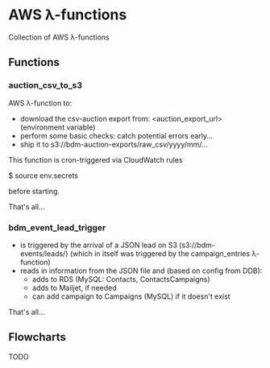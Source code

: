 # AWS λ-functions

Collection of AWS λ-functions

## Functions

### auction_csv_to_s3

AWS λ-function to:

 - download the csv-auction export from:
     <auction_export_url> (environment variable)
 - perform some basic checks: catch potential errors early...
 - ship it to s3://bdm-auction-exports/raw_csv/yyyy/mm/...

This function is cron-triggered via CloudWatch rules

$ source env.secrets

before starting.

That's all...

### bdm_event_lead_trigger

- is triggered by the arrival of a JSON lead on S3
    (s3://bdm-events/leads/)
    (which in itself was triggered by the campaign_entries λ-function)
- reads in information from the JSON file and (based on config from
    DDB):
    - adds to RDS (MySQL: Contacts, ContactsCampaigns)
    - adds to Mailjet, if needed
    - can add campaign to Campaigns (MySQL) if it doesn't exist

That's all...

## Flowcharts

TODO
